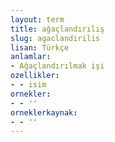 ```yaml
---
layout: term
title: ağaçlandırılış
slug: agaclandirilis
lisan: Türkçe
anlamlar:
- Ağaçlandırılmak işi
ozellikler:
- - isim
ornekler:
- - ''
orneklerkaynak:
- - ''
---
```

